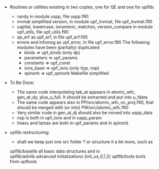 
* Routines or utilities existing in two copies, one for QE and one for upflib:
  - randy
    in module uspp, file uspp.f90
  - invmat
    simplified version, in module upf_invmat, file upf_invmat.f90
  - capital, lowercase, isnumeric, matches, version_compare
    in module upf_utils, file upf_utils.f90
  - qe_erf
    as upf_erf, in file upf_erf.f90
  - errore and infomsg
    as upf_error, in file upf_error.f90
  The following modules have been (partially) duplicated:
    - kinds      => upf_kinds  (only dp)
    - parameters => upf_params
    - constants  => upf_const
    - ions_base  => upf_ions   (only ityp, nsp)
    - spinorb    => upf_spinorb
  Makefile simplified

* To Be Done:
  - The same code interpolating tab_at appears in atomic_wfc, gen_at_dy,
    plus_u_full. It should be extracted and put into u_fdata
  - The same code appears also in PP/src/atomic_wfc_nc_proj.f90, that should
    be merged with (or into) PW/src/atomic_wfc.f90
  - Very similar code in gen_at_dj should also be moved into uspp_data
  - nsp is both in upf_ions and in uspp_param
  - lmaxx and lqmax are both in upf_params and in spinorb

* upflib restructuring:
  - shall we keep just one src folder ? or structure it a bit more, such as

  upflib/baselib     all basic data structures and io  
  upflib/advlib      advanced initializations (init_us_0,1,2)
  upflib/tools       tools from upftools
  
